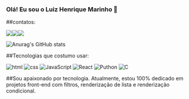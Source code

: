 ### Olá! Eu sou o Luiz Henrique Marinho 👋

##contatos:
<div><a href="https://www.linkedin.com/in/luiz-henrique-rocha-marinho-23456019b/" target="_blank"><img src="https://img.shields.io/badge/-LinkedIn-%230077B5?style=for-the-badge&logo=linkedin&logoColor=white" target="_blank"></a><a href="https://www.instagram.com/luiz_marinho97/" target="_blank"><img src="https://img.shields.io/badge/-Instagram-%23E4405F?style=for-the-badge&logo=instagram&logoColor=white" target="_blank"></a><a href = "mailto:luizhenriquemarinhoFGA@gmail.com"><img src="https://img.shields.io/badge/Gmail-D14836?style=for-the-badge&logo=gmail&logoColor=white" target="_blank"></a> </div>


![Anurag's GitHub stats](https://github-readme-stats.vercel.app/api?username=LuizHenriqueMarinho&show_icons=true&theme=dracula)

##Tecnologias que costumo usar: 

![html](https://img.shields.io/badge/HTML5-E34F26?style=for-the-badge&logo=html5&logoColor=white)
![css](	https://img.shields.io/badge/CSS-239120?&style=for-the-badge&logo=css3&logoColor=white)
![JavaScript](	https://img.shields.io/badge/JavaScript-F7DF1E?style=for-the-badge&logo=javascript&logoColor=black)
![React](https://img.shields.io/badge/React-20232A?style=for-the-badge&logo=react&logoColor=61DAFB)
![Puthon](https://img.shields.io/badge/Python-14354C?style=for-the-badge&logo=python&logoColor=white)
![C](https://img.shields.io/badge/C-00599C?style=for-the-badge&logo=c&logoColor=white)

##Sou apaixonado por tecnologia. Atualmente, estou 100% dedicado em projetos front-end com filtros, renderização de lista e renderização condicional.
